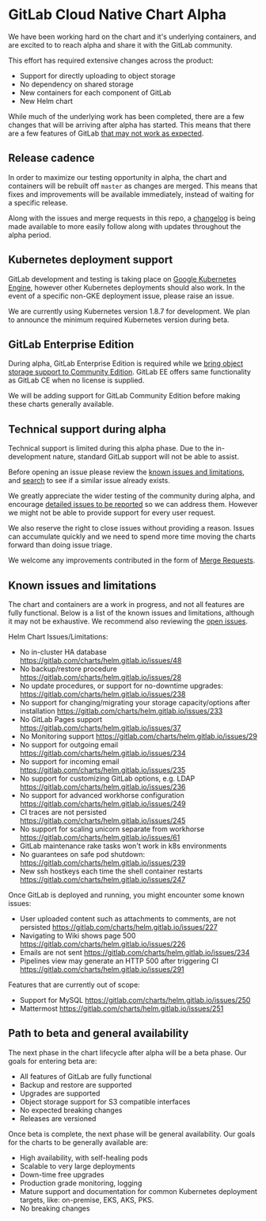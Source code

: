 # GitLab Cloud Native Chart Alpha

We have been working hard on the chart and it's underlying containers, and are excited to to reach alpha and share it with the GitLab community.

This effort has required extensive changes across the  product:
* Support for directly uploading to object storage
* No dependency on shared storage
* New containers for each component of GitLab
* New Helm chart

While much of the underlying work has been completed, there are a few changes that will be arriving after alpha has started. This means that there are a few features of GitLab [that may not work as expected](#known-issues-and-limitations).

## Release cadence

In order to maximize our testing opportunity in alpha, the chart and containers will be rebuilt off `master` as changes are merged. This means that fixes and improvements will be available immediately, instead of waiting for a specific release.

Along with the issues and merge requests in this repo, a [changelog](https://gitlab.com/charts/helm.gitlab.io/issues/289) is being made available to more easily follow along with updates throughout the alpha period.

## Kubernetes deployment support

GitLab development and testing is taking place on [Google Kubernetes Engine](https://cloud.google.com/kubernetes-engine/), however other Kubernetes deployments
should also work. In the event of a specific non-GKE deployment issue, please raise an issue.

We are currently using Kubernetes version 1.8.7 for development. We plan to announce the minimum required Kubernetes version during beta.

## GitLab Enterprise Edition

During alpha, GitLab Enterprise Edition is required while we [bring object storage support to Community Edition](https://gitlab.com/gitlab-org/gitlab-ce/issues/40781). GitLab EE offers same functionality as GitLab CE when no license is supplied.

We will be adding support for GitLab Community Edition before making these charts generally available.

## Technical support during alpha

Technical support is limited during this alpha phase. Due to the in-development nature, standard GitLab support will not be able to assist.

Before opening an issue please review the [known issues and limitations](#known-issues-and-limitations), and [search](https://gitlab.com/charts/helm.gitlab.io/issues) to see if a similar issue already exists.

We greatly appreciate the wider testing of the community during alpha, and encourage [detailed issues to be reported](https://gitlab.com/charts/helm.gitlab.io/issues/new) so we can address them. However we might not be able to provide support for every user request.

We also reserve the right to close issues without providing a reason. Issues can accumulate quickly and we need to spend more time moving the charts forward than doing issue triage.

We welcome any improvements contributed in the form of [Merge Requests](https://gitlab.com/charts/helm.gitlab.io/merge_requests).

## Known issues and limitations

The chart and containers are a work in progress, and not all features are fully functional. Below is a list of the known issues and limitations, although it may not be exhaustive. We recommend also reviewing the [open issues](https://gitlab.com/charts/helm.gitlab.io/issues).

Helm Chart Issues/Limitations:

* No in-cluster HA database https://gitlab.com/charts/helm.gitlab.io/issues/48
* No backup/restore procedure https://gitlab.com/charts/helm.gitlab.io/issues/28
* No update procedures, or support for no-downtime upgrades: https://gitlab.com/charts/helm.gitlab.io/issues/238
* No support for changing/migrating your storage capacity/options after installation https://gitlab.com/charts/helm.gitlab.io/issues/233
* No GitLab Pages support https://gitlab.com/charts/helm.gitlab.io/issues/37
* No Monitoring support https://gitlab.com/charts/helm.gitlab.io/issues/29
* No support for outgoing email https://gitlab.com/charts/helm.gitlab.io/issues/234
* No support for incoming email https://gitlab.com/charts/helm.gitlab.io/issues/235
* No support for customizing GitLab options, e.g. LDAP https://gitlab.com/charts/helm.gitlab.io/issues/236
* No support for advanced workhorse configuration https://gitlab.com/charts/helm.gitlab.io/issues/249
* CI traces are not persisted https://gitlab.com/charts/helm.gitlab.io/issues/245
* No support for scaling unicorn separate from workhorse https://gitlab.com/charts/helm.gitlab.io/issues/61
* GitLab maintenance rake tasks won't work in k8s environments
* No guarantees on safe pod shutdown: https://gitlab.com/charts/helm.gitlab.io/issues/239
* New ssh hostkeys each time the shell container restarts https://gitlab.com/charts/helm.gitlab.io/issues/247

Once GitLab is deployed and running, you might encounter some known issues:

* User uploaded content such as attachments to comments, are not persisted https://gitlab.com/charts/helm.gitlab.io/issues/227
* Navigating to Wiki shows page 500 https://gitlab.com/charts/helm.gitlab.io/issues/226
* Emails are not sent https://gitlab.com/charts/helm.gitlab.io/issues/234
* Pipelines view may generate an HTTP 500 after triggering CI
https://gitlab.com/charts/helm.gitlab.io/issues/291

Features that are currently out of scope:

* Support for MySQL https://gitlab.com/charts/helm.gitlab.io/issues/250
* Mattermost https://gitlab.com/charts/helm.gitlab.io/issues/251

## Path to beta and general availability

The next phase in the chart lifecycle after alpha will be a beta phase. Our goals for entering beta are:

* All features of GitLab are fully functional
* Backup and restore are supported
* Upgrades are supported
* Object storage support for S3 compatible interfaces
* No expected breaking changes
* Releases are versioned

Once beta is complete, the next phase will be general availability. Our goals for the charts to be generally available are:

* High availability, with self-healing pods
* Scalable to very large deployments
* Down-time free upgrades
* Production grade monitoring, logging
* Mature support and documentation for common Kubernetes deployment targets, like: on-premise, EKS, AKS, PKS.
* No breaking changes

